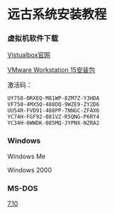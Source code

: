 # 远古系统安装教程

### 虚拟机软件下载

[Vistualbox官网](https://www.virtualbox.org/)

[VMware Workstation 15安装包](https://download3.vmware.com/software/wkst/file/VMware-workstation-full-15.5.0-14665864.exe)

激活码：

```
UY758-0RXEQ-M81WP-8ZM7Z-Y3HDA
VF750-4MX5Q-488DQ-9WZE9-ZY2D6
UU54R-FVD91-488PP-7NNGC-ZFAX6
YC74H-FGF92-081VZ-R5QNG-P6RY4
YC34H-6WWDK-085MQ-JYPNX-NZRA2
```

### Windows

Windows Me

Windows 2000

### MS-DOS

[7.10](InstallGuide\dos71.md)